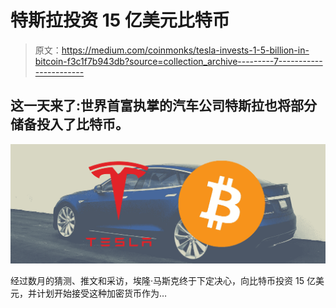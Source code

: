 # 特斯拉投资 15 亿美元比特币

> 原文：<https://medium.com/coinmonks/tesla-invests-1-5-billion-in-bitcoin-f3c1f7b943db?source=collection_archive---------7----------------------->

## 这一天来了:世界首富执掌的汽车公司特斯拉也将部分储备投入了比特币。

![](img/b101c2ced9c72fe0897ac527673c1221.png)

经过数月的猜测、推文和采访，埃隆·马斯克终于下定决心，向比特币投资 15 亿美元，并计划开始接受这种加密货币作为…
